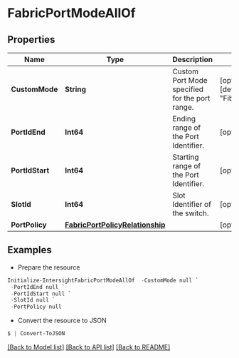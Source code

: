 # FabricPortModeAllOf
## Properties

Name | Type | Description | Notes
------------ | ------------- | ------------- | -------------
**CustomMode** | **String** | Custom Port Mode specified for the port range. | [optional] [default to "FibreChannel"]
**PortIdEnd** | **Int64** | Ending range of the Port Identifier. | [optional] 
**PortIdStart** | **Int64** | Starting range of the Port Identifier. | [optional] 
**SlotId** | **Int64** | Slot Identifier of the switch. | [optional] 
**PortPolicy** | [**FabricPortPolicyRelationship**](FabricPortPolicyRelationship.md) |  | [optional] 

## Examples

- Prepare the resource
```powershell
Initialize-IntersightFabricPortModeAllOf  -CustomMode null `
 -PortIdEnd null `
 -PortIdStart null `
 -SlotId null `
 -PortPolicy null
```

- Convert the resource to JSON
```powershell
$ | Convert-ToJSON
```

[[Back to Model list]](../README.md#documentation-for-models) [[Back to API list]](../README.md#documentation-for-api-endpoints) [[Back to README]](../README.md)

